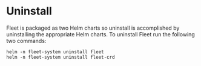 # Uninstall

Fleet is packaged as two Helm charts so uninstall is accomplished by
uninstalling the appropriate Helm charts. To uninstall Fleet run the following
two commands:

```shell
helm -n fleet-system uninstall fleet
helm -n fleet-system uninstall fleet-crd
```